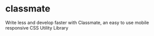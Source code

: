 # classmate
Write less and develop faster with Classmate, an easy to use mobile responsive CSS Utility Library
